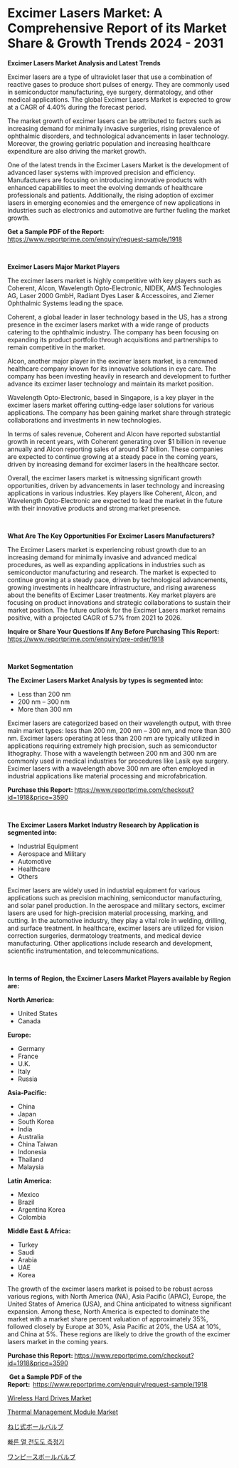 <p><h1>Excimer Lasers Market: A Comprehensive Report of its Market Share & Growth Trends 2024 - 2031</h1></p><p><strong>Excimer Lasers Market Analysis and Latest Trends</strong></p>
<p><p>Excimer lasers are a type of ultraviolet laser that use a combination of reactive gases to produce short pulses of energy. They are commonly used in semiconductor manufacturing, eye surgery, dermatology, and other medical applications. The global Excimer Lasers Market is expected to grow at a CAGR of 4.40% during the forecast period.</p><p>The market growth of excimer lasers can be attributed to factors such as increasing demand for minimally invasive surgeries, rising prevalence of ophthalmic disorders, and technological advancements in laser technology. Moreover, the growing geriatric population and increasing healthcare expenditure are also driving the market growth.</p><p>One of the latest trends in the Excimer Lasers Market is the development of advanced laser systems with improved precision and efficiency. Manufacturers are focusing on introducing innovative products with enhanced capabilities to meet the evolving demands of healthcare professionals and patients. Additionally, the rising adoption of excimer lasers in emerging economies and the emergence of new applications in industries such as electronics and automotive are further fueling the market growth.</p></p>
<p><strong>Get a Sample PDF of the Report:&nbsp;</strong> <a href="https://www.reportprime.com/enquiry/request-sample/1918">https://www.reportprime.com/enquiry/request-sample/1918</a></p>
<p>&nbsp;</p>
<p><strong>Excimer Lasers Major Market Players</strong></p>
<p><p>The excimer lasers market is highly competitive with key players such as Coherent, Alcon, Wavelength Opto-Electronic, NIDEK, AMS Technologies AG, Laser 2000 GmbH, Radiant Dyes Laser & Accessoires, and Ziemer Ophthalmic Systems leading the space.</p><p>Coherent, a global leader in laser technology based in the US, has a strong presence in the excimer lasers market with a wide range of products catering to the ophthalmic industry. The company has been focusing on expanding its product portfolio through acquisitions and partnerships to remain competitive in the market.</p><p>Alcon, another major player in the excimer lasers market, is a renowned healthcare company known for its innovative solutions in eye care. The company has been investing heavily in research and development to further advance its excimer laser technology and maintain its market position.</p><p>Wavelength Opto-Electronic, based in Singapore, is a key player in the excimer lasers market offering cutting-edge laser solutions for various applications. The company has been gaining market share through strategic collaborations and investments in new technologies.</p><p>In terms of sales revenue, Coherent and Alcon have reported substantial growth in recent years, with Coherent generating over $1 billion in revenue annually and Alcon reporting sales of around $7 billion. These companies are expected to continue growing at a steady pace in the coming years, driven by increasing demand for excimer lasers in the healthcare sector.</p><p>Overall, the excimer lasers market is witnessing significant growth opportunities, driven by advancements in laser technology and increasing applications in various industries. Key players like Coherent, Alcon, and Wavelength Opto-Electronic are expected to lead the market in the future with their innovative products and strong market presence.</p></p>
<p>&nbsp;</p>
<p><strong>What Are The Key Opportunities For Excimer Lasers Manufacturers?</strong></p>
<p><p>The Excimer Lasers market is experiencing robust growth due to an increasing demand for minimally invasive and advanced medical procedures, as well as expanding applications in industries such as semiconductor manufacturing and research. The market is expected to continue growing at a steady pace, driven by technological advancements, growing investments in healthcare infrastructure, and rising awareness about the benefits of Excimer Laser treatments. Key market players are focusing on product innovations and strategic collaborations to sustain their market position. The future outlook for the Excimer Lasers market remains positive, with a projected CAGR of 5.7% from 2021 to 2026.</p></p>
<p><strong>Inquire or Share Your Questions If Any Before Purchasing This Report:</strong> <a href="https://www.reportprime.com/enquiry/pre-order/1918">https://www.reportprime.com/enquiry/pre-order/1918</a></p>
<p>&nbsp;</p>
<p><strong>Market Segmentation</strong></p>
<p><strong>The Excimer Lasers Market Analysis by types is segmented into:</strong></p>
<p><ul><li>Less than 200 nm</li><li>200 nm – 300 nm</li><li>More than 300 nm</li></ul></p>
<p><p>Excimer lasers are categorized based on their wavelength output, with three main market types: less than 200 nm, 200 nm – 300 nm, and more than 300 nm. Excimer lasers operating at less than 200 nm are typically utilized in applications requiring extremely high precision, such as semiconductor lithography. Those with a wavelength between 200 nm and 300 nm are commonly used in medical industries for procedures like Lasik eye surgery. Excimer lasers with a wavelength above 300 nm are often employed in industrial applications like material processing and microfabrication.</p></p>
<p><strong>Purchase this Report:&nbsp;</strong><a href="https://www.reportprime.com/checkout?id=1918&price=3590">https://www.reportprime.com/checkout?id=1918&price=3590</a></p>
<p>&nbsp;</p>
<p><strong>The Excimer Lasers Market Industry Research by Application is segmented into:</strong></p>
<p><ul><li>Industrial Equipment</li><li>Aerospace and Military</li><li>Automotive</li><li>Healthcare</li><li>Others</li></ul></p>
<p><p>Excimer lasers are widely used in industrial equipment for various applications such as precision machining, semiconductor manufacturing, and solar panel production. In the aerospace and military sectors, excimer lasers are used for high-precision material processing, marking, and cutting. In the automotive industry, they play a vital role in welding, drilling, and surface treatment. In healthcare, excimer lasers are utilized for vision correction surgeries, dermatology treatments, and medical device manufacturing. Other applications include research and development, scientific instrumentation, and telecommunications.</p></p>
<p>&nbsp;</p>
<p><strong>In terms of Region, the Excimer Lasers Market Players available by Region are:</strong></p>
<p>
    <p> <strong> North America: </strong>
        <ul>
            <li>United States</li>
            <li>Canada</li>
        </ul>
        </p> 
    <p> <strong> Europe: </strong>
        <ul>
            <li>Germany</li>
            <li>France</li>
            <li>U.K.</li>
            <li>Italy</li>
            <li>Russia</li>
        </ul>
        </p> 
    <p> <strong> Asia-Pacific: </strong>
        <ul>
            <li>China</li>
            <li>Japan</li>
            <li>South Korea</li>
            <li>India</li>
            <li>Australia</li>
            <li>China Taiwan</li>
            <li>Indonesia</li>
            <li>Thailand</li>
            <li>Malaysia</li>
        </ul>
        </p> 
    <p> <strong> Latin America: </strong>
        <ul>
            <li>Mexico</li>
            <li>Brazil</li>
            <li>Argentina Korea</li>
            <li>Colombia</li>
        </ul>
        </p> 
    <p> <strong> Middle East & Africa: </strong>
        <ul>
            <li>Turkey</li>
            <li>Saudi</li>
            <li>Arabia</li>
            <li>UAE</li>
            <li>Korea</li>
        </ul>
    </p>
    </p>
<p><p>The growth of the excimer lasers market is poised to be robust across various regions, with North America (NA), Asia Pacific (APAC), Europe, the United States of America (USA), and China anticipated to witness significant expansion. Among these, North America is expected to dominate the market with a market share percent valuation of approximately 35%, followed closely by Europe at 30%, Asia Pacific at 20%, the USA at 10%, and China at 5%. These regions are likely to drive the growth of the excimer lasers market in the coming years.</p></p>
<p><strong>Purchase this Report: </strong><a href="https://www.reportprime.com/checkout?id=1918&price=3590">https://www.reportprime.com/checkout?id=1918&price=3590</a></p>
<p>&nbsp;<strong>Get a Sample PDF of the Report:&nbsp;&nbsp;</strong><a href="https://www.reportprime.com/enquiry/request-sample/1918">https://www.reportprime.com/enquiry/request-sample/1918</a></p>
<p><strong></strong></p>
<p><p><a href="https://github.com/juniordelafrance/Market-Research-Report-List-2/blob/main/wireless-hard-drives-market.md">Wireless Hard Drives Market</a></p><p><a href="https://issuu.com/reportprime-2/docs/thermal-management-module-market-size-2030.pptx">Thermal Management Module Market</a></p><p><a href="https://github.com/jkjreqjscoxx7/Market-Research-Report-List-1/blob/main/173667410691.md">ねじ式ボールバルブ</a></p><p><a href="https://github.com/BrettWeberrt8767765/Market-Research-Report-List-1/blob/main/96814779832.md">빠른 열 전도도 측정기</a></p><p><a href="https://github.com/hilmi-2a/Market-Research-Report-List-1/blob/main/501498210692.md">ワンピースボールバルブ</a></p></p>